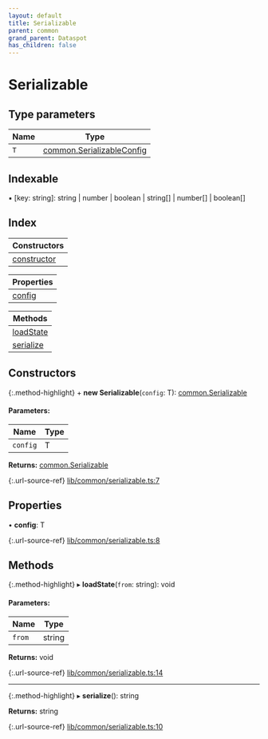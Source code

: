 ```yaml
---
layout: default
title: Serializable
parent: common
grand_parent: Dataspot
has_children: false
---
```


# Serializable

## Type parameters

Name | Type |
------ | ------ |
`T` | [common.SerializableConfig](../common_serializableconfig) |

## Indexable

▪ [key: string]: string \| number \| boolean \| string[] \| number[] \| boolean[]

## Index

| Constructors |
|-----------|
| [constructor](#constructor) |

| Properties |
|-----------|
| [config](#config) |

| Methods |
|-----------|
| [loadState](#loadstate) |
| [serialize](#serialize) |

## Constructors

{:.method-highlight}
\+ **new Serializable**(`config`: T): [common.Serializable](../common_serializable)

#### Parameters:

Name | Type |
------ | ------ |
`config` | T |

**Returns:** [common.Serializable](../common_serializable)

{:.url-source-ref}
[lib/common/serializable.ts:7](https://github.com/ascentcore/dataspot/blob/e1f4e78/lib/common/serializable.ts#L7)

## Properties

•  **config**: T

{:.url-source-ref}
[lib/common/serializable.ts:8](https://github.com/ascentcore/dataspot/blob/e1f4e78/lib/common/serializable.ts#L8)

## Methods

{:.method-highlight}
▸ **loadState**(`from`: string): void

#### Parameters:

Name | Type |
------ | ------ |
`from` | string |

**Returns:** void

{:.url-source-ref}
[lib/common/serializable.ts:14](https://github.com/ascentcore/dataspot/blob/e1f4e78/lib/common/serializable.ts#L14)

___

{:.method-highlight}
▸ **serialize**(): string

**Returns:** string

{:.url-source-ref}
[lib/common/serializable.ts:10](https://github.com/ascentcore/dataspot/blob/e1f4e78/lib/common/serializable.ts#L10)
